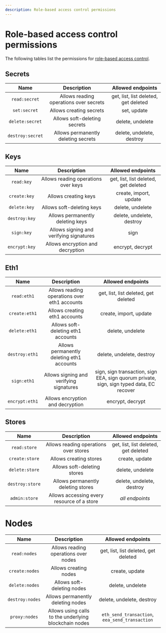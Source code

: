 ```yaml
---
description: Role-based access control permissions
---
```


# Role-based access control permissions

The following tables list the permissions for [role-based access control](../Concepts/Auth.md#role-based-access-control).

## Secrets

| Name             | Description                            | Allowed endpoints                    |
| :--------------: | :------------------------------------: | :----------------------------------: |
| `read:secret`    | Allows reading operations over secrets | get, list, list deleted, get deleted |
| `set:secret`     | Allows creating secrets                | set, update                          |
| `delete:secret`  | Allows soft-deleting secrets           | delete, undelete                     |
| `destroy:secret` | Allows permanently deleting secrets    | delete, undelete, destroy            |

## Keys

| Name          | Description                             | Allowed endpoints                    |
| :-----------: | :-------------------------------------: | :----------------------------------: |
| `read:key`    | Allows reading operations over keys     | get, list, list deleted, get deleted |
| `create:key`  | Allows creating keys                    | create, import, update               |
| `delete:key`  | Allows soft-deleting keys               | delete, undelete                     |
| `destroy:key` | Allows permanently deleting keys        | delete, undelete, destroy            |
| `sign:key`    | Allows signing and verifying signatures | sign                                 |
| `encrypt:key` | Allows encryption and decryption        | encrypt, decrypt                     |

## Eth1

| Name           | Description                                  | Allowed endpoints                    |
| :------------: | :------------------------------------------: | :----------------------------------: |
| `read:eth1`    | Allows reading operations over eth1 accounts | get, list, list deleted, get deleted |
| `create:eth1`  | Allows creating eth1 accounts                | create, import, update               |
| `delete:eth1`  | Allows soft-deleting eth1 accounts           | delete, undelete                     |
| `destroy:eth1` | Allows permanently deleting eth1 accounts    | delete, undelete, destroy            |
| `sign:eth1`    | Allows signing and verifying signatures      | sign, sign transaction, sign EEA, sign quorum private, sign, sign typed data, EC recover |
| `encrypt:eth1` | Allows encryption and decryption             | encrypt, decrypt                     |

## Stores

| Name            | Description                                | Allowed endpoints                    |
| :-------------: | :----------------------------------------: | :----------------------------------: |
| `read:store`    | Allows reading operations over stores      | get, list, list deleted, get deleted |
| `create:store`  | Allows creating stores                     | create, update                       |
| `delete:store`  | Allows soft-deleting stores                | delete, undelete                     |
| `destroy:store` | Allows permanently deleting stores         | delete, undelete, destroy            |
| `admin:store`   | Allows accessing every resource of a store | *all endpoints*                      |

# Nodes

| Name            | Description                                           | Allowed endpoints                              |
| :-------------: | :---------------------------------------------------: | :--------------------------------------------: |
| `read:nodes`    | Allows reading operations over nodes                  | get, list, list deleted, get deleted           |
| `create:nodes`  | Allows creating nodes                                 | create, update                                 |
| `delete:nodes`  | Allows soft-deleting nodes                            | delete, undelete                               |
| `destroy:nodes` | Allows permanently deleting nodes                     | delete, undelete, destroy                      |
| `proxy:nodes`   | Allows using calls to the underlying blockchain nodes | `eth_send_transaction`, `eea_send_transaction` |
